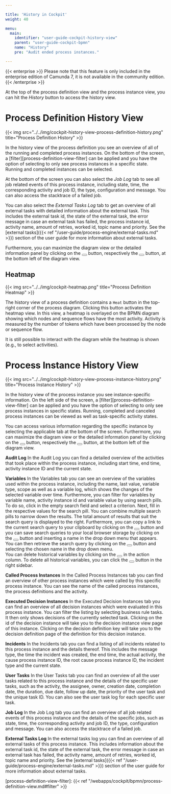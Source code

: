 ```yaml
---

title: 'History in Cockpit'
weight: 40

menu:
  main:
    identifier: "user-guide-cockpit-history-view"
    parent: "user-guide-cockpit-bpmn"
    name: "History"
    pre: "Audit ended process instances."

---
```



{{< enterprise >}}
Please note that this feature is only included in the enterprise edition of Camunda 7, it is not available in the community edition.
{{< /enterprise >}}

At the top of the process definition view and the process instance view, you can hit the _History_ button to access the history view.


# Process Definition History View

{{< img src="../../img/cockpit-history-view-process-definition-history.png" title="Process Definition History" >}}

In the history view of the process definition you see an overview of all of the running and completed process instances. On the bottom of the screen, a [filter][process-definition-view-filter] can be applied and you have the option of selecting to only see process instances in a specific state. Running and completed instances can be selected.

At the bottom of the screen you can also select the _Job Log_ tab to see all job related events of this process instance, including state, time, the corresponding activity and job ID, the type, configuration and message. You can also access the stacktrace of a failed job.

You can also select the _External Tasks Log_ tab to get an overview of all external tasks with detailed information about the external task. This includes the external task id, the state of the external task, the error message in case an external task has failed, the process instance id, activity name, amount of retries, worked id, topic name and priority. See the [external tasks]({{< ref "/user-guide/process-engine/external-tasks.md" >}}) section of the user guide for more information about external tasks.

Furthermore, you can maximize the diagram view or the detailed information panel by clicking on the <button class="btn btn-xs"><i class="glyphicon glyphicon-resize-full"></i></button> button, respectively the <button class="btn btn-xs"><i class="glyphicon glyphicon-menu-up"></i></button> button, at the bottom left of the diagram view.

## Heatmap

{{< img src="../../img/cockpit-heatmap.png" title="Process Definition Heatmap" >}}

The history view of a process definition contains a `Heat` button in the top-right corner of the process diagram. Clicking this button activates the heatmap view. In this view, a heatmap is overlayed on the BPMN diagram showing which nodes and sequence flows have the most activity. Activity is measured by the number of tokens which have been processed by the node or sequence flow.

It is still possible to interact with the diagram while the heatmap is shown (e.g., to select activities).


# Process Instance History View

{{< img src="../../img/cockpit-history-view-process-instance-history.png" title="Process Instance History" >}}

In the history view of the process instance you see instance-specific information. On the left side of the screen, a [filter][process-definition-view-filter] can be applied and you have the option of selecting to only see process instances in specific states. Running, completed and canceled process instances can be viewed as well as task-specific activity states.

You can access various information regarding the specific instance by selecting the applicable tab at the bottom of the screen. Furthermore, you can maximize the diagram view or the detailed information panel by clicking on the <button class="btn btn-xs"><i class="glyphicon glyphicon-resize-full"></i></button> button, respectively the <button class="btn btn-xs"><i class="glyphicon glyphicon-menu-up"></i></button> button, at the bottom left of the diagram view.

**Audit Log**
In the Audit Log you can find a detailed overview of the activities that took place within the process instance, including start time, end time, activity instance ID and the current state.

**Variables**
In the Variables tab you can see an overview of the variables used within the process instance, including the name, last value, variable type, scope as well as a variable log, which shows the changes of the selected variable over time. Furthermore, you can filter for variables by variable name, activity instance id and variable value by using search pills. To do so, click in the empty search field and select a criterion. Next, fill in the respective values for the search pill. You can combine multiple search pills to narrow down the results. The total amount of results that suit the search query is displayed to the right. Furthermore, you can copy a link to the current search query to your clipboard by clicking on the <button class="btn btn-xs"><i class="glyphicon glyphicon-link"></i></button> button and you can save search queries to your local browser storage by clicking on the <button class="btn btn-xs"><i class="glyphicon glyphicon-floppy-disk"></i></button> button and inserting a name in the drop down menu that appears. You can then retrieve the search query by clicking on the <button class="btn btn-xs"><i class="glyphicon glyphicon-floppy-disk"></i></button> button and selecting the chosen name in the drop down menu.  
You can delete historical variables by clicking on the <button class="btn btn-xs"><i class="glyphicon glyphicon-trash"></i></button> in the action column. To delete all historical variables, you can click the <button class="btn btn-xs"><i class="glyphicon glyphicon-trash"></i></button> button in the right sidebar. 

**Called Process Instances**
In the Called Process Instances tab you can find an overview of other process instances which were called by this specific process instance. You can see the name of the called process instances, the process definitions and the activity.

**Executed Decision Instances**
In the Executed Decision Instances tab you can find an overview of all decision instances which were evaluated in this process instance. You can filter the listing by selecting business rule tasks. It then only shows decisions of the currently selected task. Clicking on the id of the decision instance will take you to the decision instance view page of this instance. Clicking on the decision definition key will take you to the decision definition page of the definition for this decision instance.

**Incidents**
In the Incidents tab you can find a listing of all incidents related to this process instance and the details thereof. This includes the message type, the time the incident was created, the end time, the actual activity, the cause process instance ID, the root cause process instance ID, the incident type and the current state.

**User Tasks**
In the User Tasks tab you can find an overview of all the user tasks related to this process instance and the details of the specific user tasks, such as the activity, the assignee, owner, creation date, completion date, the duration, due date, follow up date, the priority of the user task and the unique task ID. You can also see the user task log for each specific user task.

**Job Log**
In the Job Log tab you can find an overview of all job related events of this process instance and the details of the specific jobs, such as state, time, the corresponding activity and job ID, the type, configuration and message. You can also access the stacktrace of a failed job.

**External Tasks Log**
In the external tasks log you can find an overview of all external tasks of this process instance. This includes information about the external task id, the state of the external task, the error message in case an external task has failed, the activity name, amount of retries, worked id, topic name and priority. See the [external tasks]({{< ref "/user-guide/process-engine/external-tasks.md" >}}) section of the user guide for more information about external tasks.

[process-definition-view-filter]: {{< ref "/webapps/cockpit/bpmn/process-definition-view.md#filter" >}}
